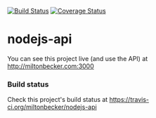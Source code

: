 [![Build Status](https://travis-ci.org/miltonbecker/nodejs-api.svg?branch=master)](https://travis-ci.org/miltonbecker/nodejs-api) [![Coverage Status](https://coveralls.io/repos/github/miltonbecker/nodejs-api/badge.svg?branch=master)](https://coveralls.io/github/miltonbecker/nodejs-api?branch=master) 

# nodejs-api

You can see this project live (and use the API) at http://miltonbecker.com:3000

### Build status

Check this project's build status at https://travis-ci.org/miltonbecker/nodejs-api

